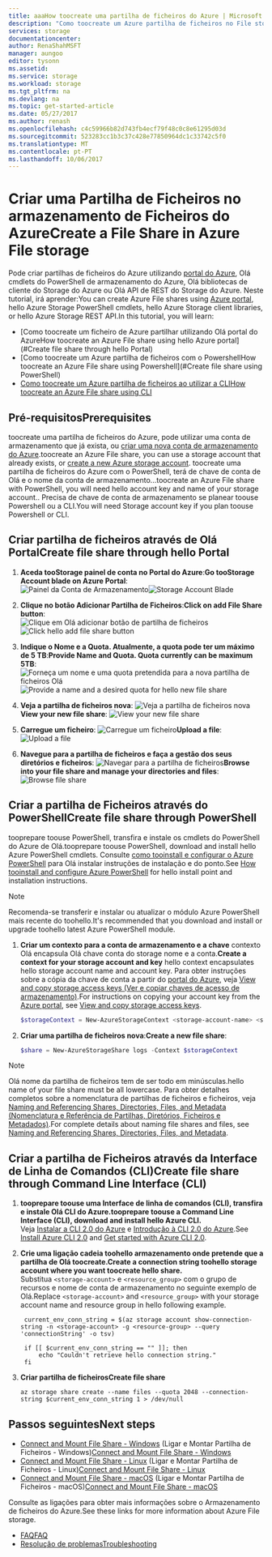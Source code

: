 ```yaml
---
title: aaaHow toocreate uma partilha de ficheiros do Azure | Microsoft Docs
description: "Como toocreate um Azure partilha de ficheiros no File storage do Azure utilizando Olá portal do Azure, PowerShell e Olá CLI do Azure."
services: storage
documentationcenter: 
author: RenaShahMSFT
manager: aungoo
editor: tysonn
ms.assetid: 
ms.service: storage
ms.workload: storage
ms.tgt_pltfrm: na
ms.devlang: na
ms.topic: get-started-article
ms.date: 05/27/2017
ms.author: renash
ms.openlocfilehash: c4c59966b82d743fb4ecf79f48c0c8e61295d03d
ms.sourcegitcommit: 523283cc1b3c37c428e77850964dc1c33742c5f0
ms.translationtype: MT
ms.contentlocale: pt-PT
ms.lasthandoff: 10/06/2017
---
```

# <a name="create-a-file-share-in-azure-file-storage"></a><span data-ttu-id="8033c-103">Criar uma Partilha de Ficheiros no armazenamento de Ficheiros do Azure</span><span class="sxs-lookup"><span data-stu-id="8033c-103">Create a File Share in Azure File storage</span></span>
<span data-ttu-id="8033c-104">Pode criar partilhas de ficheiros do Azure utilizando [portal do Azure](https://portal.azure.com/), Olá cmdlets do PowerShell de armazenamento do Azure, Olá bibliotecas de cliente do Storage do Azure ou Olá API de REST do Storage do Azure. Neste tutorial, irá aprender:</span><span class="sxs-lookup"><span data-stu-id="8033c-104">You can create Azure File shares using [Azure portal](https://portal.azure.com/), hello Azure Storage PowerShell cmdlets, hello Azure Storage client libraries, or hello Azure Storage REST API.In this tutorial, you will learn:</span></span>
* [<span data-ttu-id="8033c-105">Como toocreate um ficheiro de Azure partilhar utilizando Olá portal do Azure</span><span class="sxs-lookup"><span data-stu-id="8033c-105">How toocreate an Azure File share using hello Azure portal</span></span>](#Create file share through hello Portal)
* [<span data-ttu-id="8033c-106">Como toocreate um Azure partilha de ficheiros com o Powershell</span><span class="sxs-lookup"><span data-stu-id="8033c-106">How toocreate an Azure File share using Powershell</span></span>](#Create file share using PowerShell)
* [<span data-ttu-id="8033c-107">Como toocreate um Azure partilha de ficheiros ao utilizar a CLI</span><span class="sxs-lookup"><span data-stu-id="8033c-107">How toocreate an Azure File share using CLI</span></span>](#create-file-share-using-command-line-interface-cli)

## <a name="prerequisites"></a><span data-ttu-id="8033c-108">Pré-requisitos</span><span class="sxs-lookup"><span data-stu-id="8033c-108">Prerequisites</span></span>
<span data-ttu-id="8033c-109">toocreate uma partilha de ficheiros do Azure, pode utilizar uma conta de armazenamento que já exista, ou [criar uma nova conta de armazenamento do Azure](storage-create-storage-account.md).</span><span class="sxs-lookup"><span data-stu-id="8033c-109">toocreate an Azure File share, you can use a storage account that already exists, or [create a new Azure storage account](storage-create-storage-account.md).</span></span> <span data-ttu-id="8033c-110">toocreate uma partilha de ficheiros do Azure com o PowerShell, terá de chave de conta de Olá e o nome da conta de armazenamento...</span><span class="sxs-lookup"><span data-stu-id="8033c-110">toocreate an Azure File share with PowerShell, you will need hello account key and name of your storage account..</span></span> <span data-ttu-id="8033c-111">Precisa de chave de conta de armazenamento se planear toouse Powershell ou a CLI.</span><span class="sxs-lookup"><span data-stu-id="8033c-111">You will need Storage account key if you plan toouse Powershell or CLI.</span></span>

## <a name="create-file-share-through-hello-portal"></a><span data-ttu-id="8033c-112">Criar partilha de ficheiros através de Olá Portal</span><span class="sxs-lookup"><span data-stu-id="8033c-112">Create file share through hello Portal</span></span>
1. <span data-ttu-id="8033c-113">**Aceda tooStorage painel de conta no Portal do Azure**:</span><span class="sxs-lookup"><span data-stu-id="8033c-113">**Go tooStorage Account blade on Azure Portal**:</span></span>    
    <span data-ttu-id="8033c-114">![Painel da Conta de Armazenamento](media/storage-file-how-to-create-file-share/create-file-share-portal1.png)</span><span class="sxs-lookup"><span data-stu-id="8033c-114">![Storage Account Blade](media/storage-file-how-to-create-file-share/create-file-share-portal1.png)</span></span>

2. <span data-ttu-id="8033c-115">**Clique no botão Adicionar Partilha de Ficheiros**:</span><span class="sxs-lookup"><span data-stu-id="8033c-115">**Click on add File Share button**:</span></span>    
    <span data-ttu-id="8033c-116">![Clique em Olá adicionar botão de partilha de ficheiros](media/storage-file-how-to-create-file-share/create-file-share-portal2.png)</span><span class="sxs-lookup"><span data-stu-id="8033c-116">![Click hello add file share button](media/storage-file-how-to-create-file-share/create-file-share-portal2.png)</span></span>

3. <span data-ttu-id="8033c-117">**Indique o Nome e a Quota. Atualmente, a quota pode ter um máximo de 5 TB**:</span><span class="sxs-lookup"><span data-stu-id="8033c-117">**Provide Name and Quota. Quota currently can be maximum 5TB**:</span></span>    
    <span data-ttu-id="8033c-118">![Forneça um nome e uma quota pretendida para a nova partilha de ficheiros Olá](media/storage-file-how-to-create-file-share/create-file-share-portal3.png)</span><span class="sxs-lookup"><span data-stu-id="8033c-118">![Provide a name and a desired quota for hello new file share](media/storage-file-how-to-create-file-share/create-file-share-portal3.png)</span></span>

4. <span data-ttu-id="8033c-119">**Veja a partilha de ficheiros nova**: ![Veja a partilha de ficheiros nova](media/storage-file-how-to-create-file-share/create-file-share-portal4.png)</span><span class="sxs-lookup"><span data-stu-id="8033c-119">**View your new file share**:  ![View your new file share](media/storage-file-how-to-create-file-share/create-file-share-portal4.png)</span></span>

5. <span data-ttu-id="8033c-120">**Carregue um ficheiro**: ![Carregue um ficheiro](media/storage-file-how-to-create-file-share/create-file-share-portal5.png)</span><span class="sxs-lookup"><span data-stu-id="8033c-120">**Upload a file**:  ![Upload a file](media/storage-file-how-to-create-file-share/create-file-share-portal5.png)</span></span>

6. <span data-ttu-id="8033c-121">**Navegue para a partilha de ficheiros e faça a gestão dos seus diretórios e ficheiros**: ![Navegar para a partilha de ficheiros](media/storage-file-how-to-create-file-share/create-file-share-portal6.png)</span><span class="sxs-lookup"><span data-stu-id="8033c-121">**Browse into your file share and manage your directories and files**:  ![Browse file share](media/storage-file-how-to-create-file-share/create-file-share-portal6.png)</span></span>


## <a name="create-file-share-through-powershell"></a><span data-ttu-id="8033c-122">Criar a partilha de Ficheiros através do PowerShell</span><span class="sxs-lookup"><span data-stu-id="8033c-122">Create file share through PowerShell</span></span>
<span data-ttu-id="8033c-123">tooprepare toouse PowerShell, transfira e instale os cmdlets do PowerShell do Azure de Olá.</span><span class="sxs-lookup"><span data-stu-id="8033c-123">tooprepare toouse PowerShell, download and install hello Azure PowerShell cmdlets.</span></span> <span data-ttu-id="8033c-124">Consulte [como tooinstall e configurar o Azure PowerShell](https://azure.microsoft.com/documentation/articles/powershell-install-configure/) para Olá instalar instruções de instalação e do ponto.</span><span class="sxs-lookup"><span data-stu-id="8033c-124">See [How tooinstall and configure Azure PowerShell](https://azure.microsoft.com/documentation/articles/powershell-install-configure/) for hello install point and installation instructions.</span></span>

> [!Note]  
> <span data-ttu-id="8033c-125">Recomenda-se transferir e instalar ou atualizar o módulo Azure PowerShell mais recente do toohello.</span><span class="sxs-lookup"><span data-stu-id="8033c-125">It's recommended that you download and install or upgrade toohello latest Azure PowerShell module.</span></span>

1. <span data-ttu-id="8033c-126">**Criar um contexto para a conta de armazenamento e a chave** contexto Olá encapsula Olá chave conta do storage nome e a conta.</span><span class="sxs-lookup"><span data-stu-id="8033c-126">**Create a context for your storage account and key** hello context encapsulates hello storage account name and account key.</span></span> <span data-ttu-id="8033c-127">Para obter instruções sobre a cópia da chave de conta a partir do [portal do Azure](https://portal.azure.com/), veja [View and copy storage access keys (Ver e copiar chaves de acesso de armazenamento)](storage-create-storage-account.md#view-and-copy-storage-access-keys).</span><span class="sxs-lookup"><span data-stu-id="8033c-127">For instructions on copying your account key from the [Azure portal](https://portal.azure.com/), see [View and copy storage access keys](storage-create-storage-account.md#view-and-copy-storage-access-keys).</span></span>

    ```powershell
    $storageContext = New-AzureStorageContext <storage-account-name> <storage-account-key>
    ```
    
2. <span data-ttu-id="8033c-128">**Criar uma partilha de ficheiros nova**:</span><span class="sxs-lookup"><span data-stu-id="8033c-128">**Create a new file share**:</span></span>    
    
    ```powershell
    $share = New-AzureStorageShare logs -Context $storageContext
    ```

> [!Note]  
> <span data-ttu-id="8033c-129">Olá nome da partilha de ficheiros tem de ser todo em minúsculas.</span><span class="sxs-lookup"><span data-stu-id="8033c-129">hello name of your file share must be all lowercase.</span></span> <span data-ttu-id="8033c-130">Para obter detalhes completos sobre a nomenclatura de partilhas de ficheiros e ficheiros, veja [Naming and Referencing Shares, Directories, Files, and Metadata (Nomenclatura e Referência de Partilhas, Diretórios, Ficheiros e Metadados)](https://msdn.microsoft.com/library/azure/dn167011.aspx).</span><span class="sxs-lookup"><span data-stu-id="8033c-130">For complete details about naming file shares and files, see [Naming and Referencing Shares, Directories, Files, and Metadata](https://msdn.microsoft.com/library/azure/dn167011.aspx).</span></span>

## <a name="create-file-share-through-command-line-interface-cli"></a><span data-ttu-id="8033c-131">Criar a partilha de Ficheiros através da Interface de Linha de Comandos (CLI)</span><span class="sxs-lookup"><span data-stu-id="8033c-131">Create file share through Command Line Interface (CLI)</span></span>
1. <span data-ttu-id="8033c-132">**tooprepare toouse uma Interface de linha de comandos (CLI), transfira e instale Olá CLI do Azure.**</span><span class="sxs-lookup"><span data-stu-id="8033c-132">**tooprepare toouse a Command Line Interface (CLI), download and install hello Azure CLI.**</span></span>  
    <span data-ttu-id="8033c-133">Veja [Instalar a CLI 2.0 do Azure](/cli/azure/install-az-cli2.md) e [Introdução à CLI 2.0 do Azure](/cli/azure/get-started-with-azure-cli.md).</span><span class="sxs-lookup"><span data-stu-id="8033c-133">See [Install Azure CLI 2.0](/cli/azure/install-az-cli2.md) and [Get started with Azure CLI 2.0](/cli/azure/get-started-with-azure-cli.md).</span></span>

2. <span data-ttu-id="8033c-134">**Crie uma ligação cadeia toohello armazenamento onde pretende que a partilha de Olá toocreate.**</span><span class="sxs-lookup"><span data-stu-id="8033c-134">**Create a connection string toohello storage account where you want toocreate hello share.**</span></span>  
    <span data-ttu-id="8033c-135">Substitua ```<storage-account>``` e ```<resource_group>``` com o grupo de recursos e nome de conta de armazenamento no seguinte exemplo de Olá.</span><span class="sxs-lookup"><span data-stu-id="8033c-135">Replace ```<storage-account>``` and ```<resource_group>``` with your storage account name and resource group in hello following example.</span></span>

   ```azurecli
    current_env_conn_string = $(az storage account show-connection-string -n <storage-account> -g <resource-group> --query 'connectionString' -o tsv)

    if [[ $current_env_conn_string == "" ]]; then  
        echo "Couldn't retrieve hello connection string."
    fi
    ```

3. <span data-ttu-id="8033c-136">**Criar partilha de ficheiros**</span><span class="sxs-lookup"><span data-stu-id="8033c-136">**Create file share**</span></span>
    ```azurecli
    az storage share create --name files --quota 2048 --connection-string $current_env_conn_string 1 > /dev/null
    ```

## <a name="next-steps"></a><span data-ttu-id="8033c-137">Passos seguintes</span><span class="sxs-lookup"><span data-stu-id="8033c-137">Next steps</span></span>
* <span data-ttu-id="8033c-138">[Connect and Mount File Share - Windows](storage-file-how-to-use-files-windows.md) (Ligar e Montar Partilha de Ficheiros - Windows)</span><span class="sxs-lookup"><span data-stu-id="8033c-138">[Connect and Mount File Share - Windows](storage-file-how-to-use-files-windows.md)</span></span>
* <span data-ttu-id="8033c-139">[Connect and Mount File Share - Linux](storage-how-to-use-files-linux.md) (Ligar e Montar Partilha de Ficheiros - Linux)</span><span class="sxs-lookup"><span data-stu-id="8033c-139">[Connect and Mount File Share - Linux](storage-how-to-use-files-linux.md)</span></span>
* <span data-ttu-id="8033c-140">[Connect and Mount File Share - macOS](storage-file-how-to-use-files-mac.md) (Ligar e Montar Partilha de Ficheiros - macOS)</span><span class="sxs-lookup"><span data-stu-id="8033c-140">[Connect and Mount File Share - macOS](storage-file-how-to-use-files-mac.md)</span></span>

<span data-ttu-id="8033c-141">Consulte as ligações para obter mais informações sobre o Armazenamento de ficheiros do Azure.</span><span class="sxs-lookup"><span data-stu-id="8033c-141">See these links for more information about Azure File storage.</span></span>

* [<span data-ttu-id="8033c-142">FAQ</span><span class="sxs-lookup"><span data-stu-id="8033c-142">FAQ</span></span>](storage-files-faq.md)
* [<span data-ttu-id="8033c-143">Resolução de problemas</span><span class="sxs-lookup"><span data-stu-id="8033c-143">Troubleshooting</span></span>](storage-troubleshoot-file-connection-problems.md)